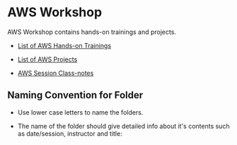 # AWS Workshop

AWS Workshop contains hands-on trainings and projects.

- [List of AWS Hands-on Trainings](./hands-on/README.md)

- [List of AWS Projects](./projects/README.md)

- [AWS Session Class-notes](./class-notes/README.md)


## Naming Convention for Folder

- Use lower case letters to name the folders.

- The name of the folder should give detailed info about it's contents such as date/session, instructor and title:

 
